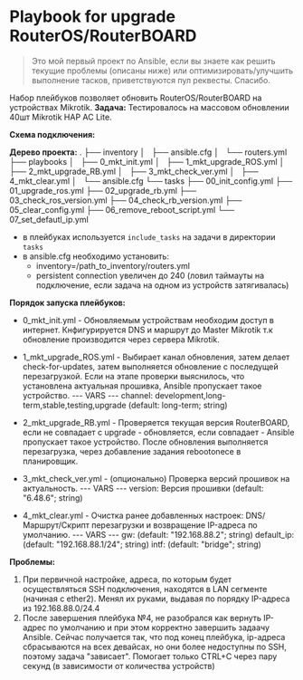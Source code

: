 # Playbook for upgrade RouterOS/RouterBOARD

> Это мой первый проект по Ansible, если вы знаете как решить текущие проблемы (описаны ниже) или оптимизировать/улучшить выполнение тасков, приветствуются пул реквесты. Спасибо.

Набор плейбуков позволяет обновить RouterOS/RouterBOARD на устройствах Mikrotik. 
**Задача:** Тестировалось на массовом обновлении 40шт Mikrotik HAP AC Lite.

**Схема подключения:**

**Дерево проекта:**
.
├── inventory
│   ├── ansible.cfg
│   └── routers.yml
├── playbooks
│   ├── 0_mkt_init.yml
│   ├── 1_mkt_upgrade_ROS.yml
│   ├── 2_mkt_upgrade_RB.yml
│   ├── 3_mkt_check_ver.yml
│   ├── 4_mkt_clear.yml
│   └── ansible.cfg
└── tasks
    ├── 00_init_config.yml
    ├── 01_upgrade_ros.yml
    ├── 02_upgrade_rb.yml
    ├── 03_check_ros_version.yml
    ├── 04_check_rb_version.yml
    ├── 05_clear_config.yml
    ├── 06_remove_reboot_script.yml
    └── 07_set_defautl_ip.yml

- в плейбуках используется `include_tasks` на задачи в директории `tasks`
- в ansible.cfg необходимо установить:
    - inventory=/path_to_inventory/routers.yml
    - persistent connection увеличен до 240 (ловил таймауты на подключение, если задача на одном из устройств затягивалась)

**Порядок запуска плейбуков:**

- 0_mkt_init.yml - Обновляемым устройствам необходим доступ в интернет. Кнфигурируется DNS и маршрут до Master Mikrotik т.к обновление производится через сервера Mikrotik.
- 1_mkt_upgrade_ROS.yml - Выбирает канал обновления, затем делает check-for-updates, затем выполняется обновление с последущей перезагрузкой. Если на этапе проверки выяснилось, что установлена актуальная прошивка, Ansible пропускает такое устройство. 
--- VARS ---
channel:  development,long-term,stable,testing,upgrade (default: long-term; string)

- 2_mkt_upgrade_RB.yml - Проверяется текущая версия RouterBOARD, если не совпадает с upgrade - обновляется, если совпадает - Ansible пропускает такое устройство. После обновления выполняется перезагрузка,  через добавление задания rebootonece в планировщик.

- 3_mkt_check_ver.yml - (опционально) Проверка версий прошивок на актуальность.
--- VARS ---
version: Версия прошивки  (default: "6.48.6"; string)

- 4_mkt_clear.yml - Очистка ранее добавленных настроек: DNS/Маршрут/Скрипт перезагрузки и возвращение IP-адреса по умолчанию.
--- VARS ---
gw: (default: "192.168.88.2"; string)
default_ip: (default: "192.168.88.1/24"; string)
intf: (default: "bridge"; string)

**Проблемы:**
1. При первичной настройке, адреса, по которым будет осуществляться SSH подключения, находятся в LAN сегменте (начиная с ether2). Менял их руками, выдавая  по порядку IP-адреса из 192.168.88.0/24.4
2. После завершения плейбука №4, не разобрался как вернуть IP-адрес по умолчанию и при этом корректно завершить задаачу Ansible. Сейчас получается так, что под конец плейбука, ip-адреса сбрасываются на всех девайсах, но они более недоступны по SSH, поэтому задача "зависает". Помогает только CTRL+C через пару секунд (в зависимости от количества устройств)

